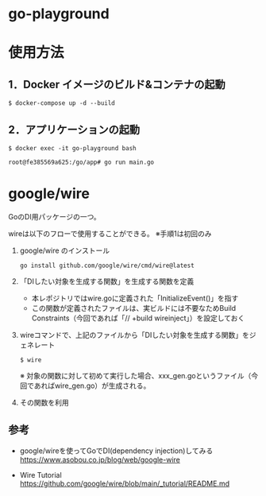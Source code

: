 # go-playground

# 使用方法

## 1．Docker イメージのビルド&コンテナの起動

```
$ docker-compose up -d --build
```

## 2．アプリケーションの起動

```
$ docker exec -it go-playground bash
```

```
root@fe385569a625:/go/app# go run main.go
```

# google/wire
GoのDI用パッケージの一つ。

wireは以下のフローで使用することができる。 ※手順1は初回のみ

1. google/wire のインストール
    ```
    go install github.com/google/wire/cmd/wire@latest
    ```

2. 「DIしたい対象を生成する関数」を生成する関数を定義   
    - 本レポジトリではwire.goに定義された「InitializeEvent()」を指す
    - この関数が定義されたファイルは、実ビルドには不要なためBuild Constraints（今回であれば「// +build wireinject」）を設定しておく

3.  wireコマンドで、上記のファイルから「DIしたい対象を生成する関数」をジェネレート   

    ```
    $ wire
    ```
    ※ 対象の関数に対して初めて実行した場合、xxx_gen.goというファイル（今回であればwire_gen.go）が生成される。

4.  その関数を利用

## 参考

- google/wireを使ってGoでDI(dependency injection)してみる
https://www.asobou.co.jp/blog/web/google-wire

- Wire Tutorial
https://github.com/google/wire/blob/main/_tutorial/README.md